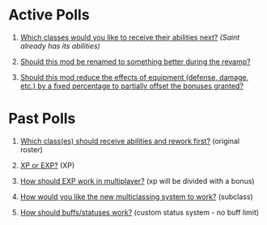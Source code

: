 # Active Polls

1. [Which classes would you like to receive their abilities next?](https://strawpoll.com/hcrc3rcp) *(Saint already has its abilities)*

1. [Should this mod be renamed to something better during the revamp?](https://strawpoll.com/9haw9fra)

1. [Should this mod reduce the effects of equipment (defense, damage, etc.) by a fixed percentage to partially offset the bonuses granted?](https://strawpoll.com/29k6xdxw)

# Past Polls

1. [Which class(es) should receive abilities and rework first?](https://strawpoll.com/9fhabha9) (original roster)

1. [XP or EXP?](https://strawpoll.com/1xy5ps41) (XP)

1. [How should EXP work in multiplayer?](https://strawpoll.com/8d6g6fcg) (xp will be divided with a bonus)

1. [How would you like the new multiclassing system to work?](https://strawpoll.com/3c1arp95) (subclass)

1. [How should buffs/statuses work?](https://strawpoll.com/x9dcdc5z) (custom status system - no buff limit)

